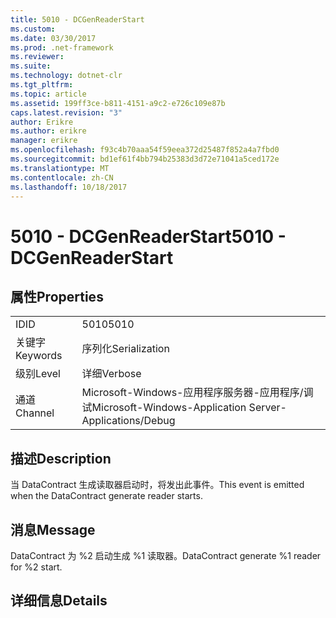 ```yaml
---
title: 5010 - DCGenReaderStart
ms.custom: 
ms.date: 03/30/2017
ms.prod: .net-framework
ms.reviewer: 
ms.suite: 
ms.technology: dotnet-clr
ms.tgt_pltfrm: 
ms.topic: article
ms.assetid: 199ff3ce-b811-4151-a9c2-e726c109e87b
caps.latest.revision: "3"
author: Erikre
ms.author: erikre
manager: erikre
ms.openlocfilehash: f93c4b70aaa54f59eea372d25487f852a4a7fbd0
ms.sourcegitcommit: bd1ef61f4bb794b25383d3d72e71041a5ced172e
ms.translationtype: MT
ms.contentlocale: zh-CN
ms.lasthandoff: 10/18/2017
---
```

# <a name="5010---dcgenreaderstart"></a><span data-ttu-id="d0e2a-102">5010 - DCGenReaderStart</span><span class="sxs-lookup"><span data-stu-id="d0e2a-102">5010 - DCGenReaderStart</span></span>
## <a name="properties"></a><span data-ttu-id="d0e2a-103">属性</span><span class="sxs-lookup"><span data-stu-id="d0e2a-103">Properties</span></span>  
  
|||  
|-|-|  
|<span data-ttu-id="d0e2a-104">ID</span><span class="sxs-lookup"><span data-stu-id="d0e2a-104">ID</span></span>|<span data-ttu-id="d0e2a-105">5010</span><span class="sxs-lookup"><span data-stu-id="d0e2a-105">5010</span></span>|  
|<span data-ttu-id="d0e2a-106">关键字</span><span class="sxs-lookup"><span data-stu-id="d0e2a-106">Keywords</span></span>|<span data-ttu-id="d0e2a-107">序列化</span><span class="sxs-lookup"><span data-stu-id="d0e2a-107">Serialization</span></span>|  
|<span data-ttu-id="d0e2a-108">级别</span><span class="sxs-lookup"><span data-stu-id="d0e2a-108">Level</span></span>|<span data-ttu-id="d0e2a-109">详细</span><span class="sxs-lookup"><span data-stu-id="d0e2a-109">Verbose</span></span>|  
|<span data-ttu-id="d0e2a-110">通道</span><span class="sxs-lookup"><span data-stu-id="d0e2a-110">Channel</span></span>|<span data-ttu-id="d0e2a-111">Microsoft-Windows-应用程序服务器-应用程序/调试</span><span class="sxs-lookup"><span data-stu-id="d0e2a-111">Microsoft-Windows-Application Server-Applications/Debug</span></span>|  
  
## <a name="description"></a><span data-ttu-id="d0e2a-112">描述</span><span class="sxs-lookup"><span data-stu-id="d0e2a-112">Description</span></span>  
 <span data-ttu-id="d0e2a-113">当 DataContract 生成读取器启动时，将发出此事件。</span><span class="sxs-lookup"><span data-stu-id="d0e2a-113">This event is emitted when the DataContract generate reader starts.</span></span>  
  
## <a name="message"></a><span data-ttu-id="d0e2a-114">消息</span><span class="sxs-lookup"><span data-stu-id="d0e2a-114">Message</span></span>  
 <span data-ttu-id="d0e2a-115">DataContract 为 %2 启动生成 %1 读取器。</span><span class="sxs-lookup"><span data-stu-id="d0e2a-115">DataContract generate %1 reader for %2 start.</span></span>  
  
## <a name="details"></a><span data-ttu-id="d0e2a-116">详细信息</span><span class="sxs-lookup"><span data-stu-id="d0e2a-116">Details</span></span>
